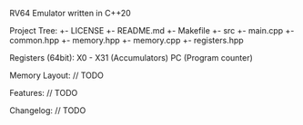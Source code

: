 RV64 Emulator written in C++20

Project Tree:
    +- LICENSE
    +- README.md
    +- Makefile
    +- src
       +- main.cpp
       +- common.hpp
       +- memory.hpp
       +- memory.cpp
       +- registers.hpp

Registers (64bit):
    X0 - X31 (Accumulators)
    PC       (Program counter)

Memory Layout:
// TODO

Features:
// TODO

Changelog:
// TODO
